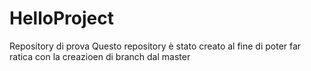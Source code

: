 # HelloProject
Repository di prova
Questo repository è stato creato al fine di poter far ratica con la creazioen di branch dal master

